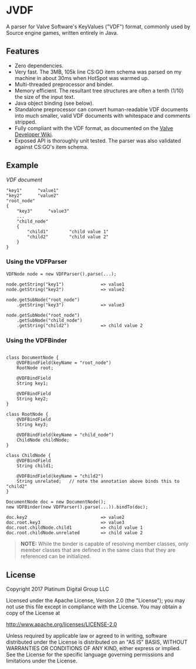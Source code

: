# JVDF

A parser for Valve Software's KeyValues ("VDF") format, commonly used by Source engine games, written entirely in Java.

## Features

* Zero dependencies.
* Very fast. The 3MB, 105k line CS:GO item schema was parsed on my machine in about 30ms when HotSpot was warmed up.
* Multi-threaded preprocessor and binder.
* Memory efficient.  The resultant tree structures are often a tenth (1/10) the size of the input text.
* Java object binding (see below).
* Standalone preprocessor can convert human-readable VDF documents into much smaller, valid VDF documents with whitespace and comments stripped.
* Fully compliant with the VDF format, as documented on the [Valve Developer Wiki](https://developer.valvesoftware.com/wiki/KeyValues).
* Exposed API is thoroughly unit tested.  The parser was also validated against CS:GO's item schema.

## Example

*VDF document*
```
"key1"      "value1"
"key2"      "value2"
"root_node"
{
    "key3"      "value3"
    ...
    "child_node"
    {
        "child1"        "child value 1"
        "child2"        "child value 2"
    }
}
```

### Using the VDFParser
```
VDFNode node = new VDFParser().parse(...);

node.getString("key1")              => value1
node.getString("key2")              => value2

node.getSubNode("root_node")
    .getString("key3")              => value3

node.getSubNode("root_node")
    .getSubNode("child_node")
    .getString("child2")            => child value 2
```

### Using the VDFBinder

```

class DocumentNode {
    @VDFBindField(keyName = "root_node")
    RootNode root;
    
    @VDFBindField
    String key1;
    
    @VDFBindField
    String key2;
}

class RootNode {
    @VDFBindField
    String key3;
    
    @VDFBindField(keyName = "child_node")
    ChildNode childNode;
}

class ChildNode {
    @VDFBindField
    String child1;
    
    @VDFBindField(keyName = "child2")
    String unrelated;   // note the annotation above binds this to "child2"
}

DocumentNode doc = new DocumentNode();
new VDFBinder(new VDFParser().parse(...)).bindTo(doc);

doc.key2                            => value2
doc.root.key3                       => value3
doc.root.childNode.child1           => child value 1
doc.root.childNode.unrelated        => child value 2
```

> **NOTE:** While the binder is capable of resolving member classes, only member classes that are defined in the same class that they are referenced can be initialized.

## License

Copyright 2017 Platinum Digital Group LLC

Licensed under the Apache License, Version 2.0 (the "License");
you may not use this file except in compliance with the License.
You may obtain a copy of the License at

http://www.apache.org/licenses/LICENSE-2.0

Unless required by applicable law or agreed to in writing, software
distributed under the License is distributed on an "AS IS" BASIS,
WITHOUT WARRANTIES OR CONDITIONS OF ANY KIND, either express or implied.
See the License for the specific language governing permissions and
limitations under the License.